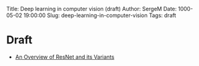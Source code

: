 Title: Deep learning in computer vision (draft)
Author: SergeM
Date: 1000-05-02 19:00:00
Slug: deep-learning-in-computer-vision
Tags: draft


# Draft

* [An Overview of ResNet and its Variants](https://towardsdatascience.com/an-overview-of-resnet-and-its-variants-5281e2f56035)
